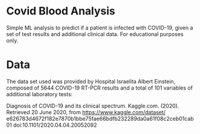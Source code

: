 # Covid Blood Analysis
Simple ML analysis to predict if a patient is infected with COVID-19, given a set of test results and additional clinical data.
For educational purposes only.

# Data
The data set used was provided by Hospital Israelita Albert Einstein, composed of 5644 COVID-19 RT-PCR results and a total of 101 variables of additional laboratory tests:

Diagnosis of COVID-19 and its clinical spectrum. Kaggle.com. (2020). Retrieved 20 June 2020, from https://www.kaggle.com/dataset/ e626783d4672f182e7870b1bbe75fae66bdfb232289da0a61f08c2ceb01cab01
doi:10.1101/2020.04.04.20052092

